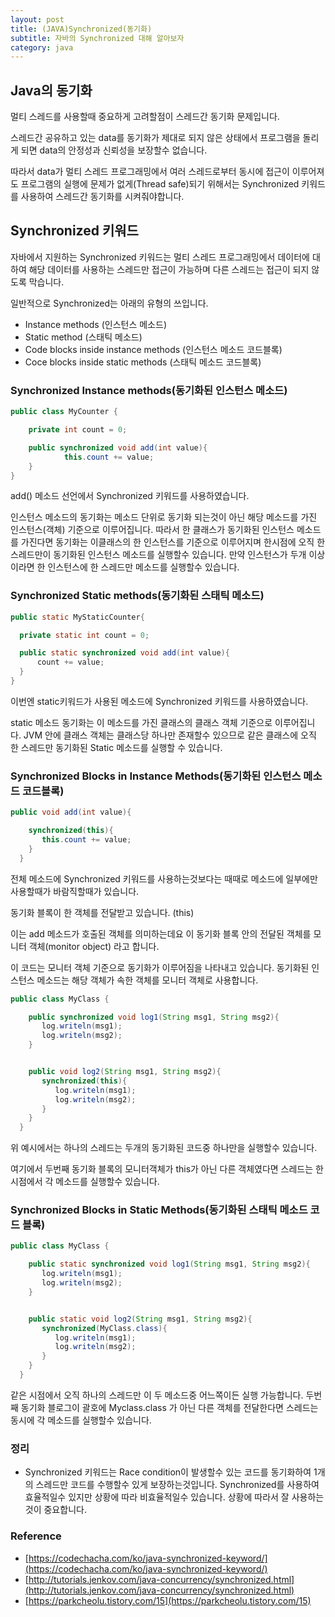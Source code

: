 ```yaml
---
layout: post
title: (JAVA)Synchronized(동기화)
subtitle: 자바의 Synchronized 대해 알아보자
category: java
---
```


## Java의 동기화

멀티 스레드를 사용할때 중요하게 고려할점이 스레드간 동기화 문제입니다.

스레드간 공유하고 있는 data를 동기화가 제대로 되지 않은 상태에서 프로그램을 돌리게 되면 data의 안정성과 신뢰성을 보장할수 없습니다.

따라서 data가 멀티 스레드 프로그래밍에서 여러 스레드로부터 동시에 접근이 이루어져도 프로그램의 실행에 문제가 없게(Thread safe)되기 위해서는 Synchronized 키워드를 사용하여 스레드간 동기화를 시켜줘야합니다.

## Synchronized 키워드

자바에서 지원하는 Synchronized 키워드는 멀티 스레드 프로그래밍에서 데이터에 대하여 해당 데이터를 사용하는 스레드만 접근이 가능하며 다른 스레드는 접근이 되지 않도록 막습니다.

일반적으로 Synchronized는 아래의 유형의 쓰입니다.

- Instance methods (인스턴스 메소드)
- Static method (스태틱 메소드)
- Code blocks inside instance methods (인스턴스 메소드 코드블록)
- Coce blocks inside static methods (스태틱 메소드 코드블록)

### Synchronized Instance methods(동기화된 인스턴스 메소드)

```java
public class MyCounter {

	private int count = 0;

	public synchronized void add(int value){
			this.count += value;
	}
}
```

add() 메소드 선언에서 Synchronized 키워드를 사용하였습니다.

인스턴스 메소드의 동기화는 메소드 단위로 동기화 되는것이 아닌 해당 메소드를 가진 인스턴스(객체) 기준으로 이루어집니다. 따라서 한 클래스가 동기화된 인스턴스 메소드를 가진다면 동기화는 이클래스의 한 인스턴스를 기준으로 이루어지며 한시점에 오직 한 스레드만이 동기화된 인스턴스 메소드를 실행할수 있습니다. 만약 인스턴스가 두개 이상이라면 한 인스턴스에 한 스레드만 메소드를 실행할수 있습니다.

### Synchronized Static methods(동기화된 스태틱 메소드)

```java
public static MyStaticCounter{

  private static int count = 0;

  public static synchronized void add(int value){
      count += value;
  }
}
```

이번엔 static키워드가 사용된 메소드에 Synchronized 키워드를 사용하였습니다.

static 메소드 동기화는 이 메소드를 가진 클래스의 클래스 객체 기준으로 이루어집니다. JVM 안에 클래스 객체는 클래스당 하나만 존재할수 있으므로 같은 클래스에 오직 한 스레드만 동기화된 Static 메소드를 실행할 수 있습니다.

### **Synchronized Blocks in Instance Methods(동기화된 인스턴스 메소드 코드블록)**

```java
public void add(int value){

    synchronized(this){
       this.count += value;   
    }
  }
```

전체 메소드에 Synchronized 키워드를 사용하는것보다는 때때로 메소드에 일부에만 사용할때가 바람직할때가 있습니다.

동기화 블록이 한 객체를 전달받고 있습니다. (this)

이는 add 메소드가 호출된 객체를 의미하는데요 이 동기화 블록 안의 전달된 객체를 모니터 객체(monitor object) 라고 합니다.

이 코드는 모니터 객체 기준으로 동기화가 이루어짐을 나타내고 있습니다. 동기화된 인스턴스 메소드는 해당 객체가 속한 객체를 모니터 객체로 사용합니다.

```java
public class MyClass {

    public synchronized void log1(String msg1, String msg2){
       log.writeln(msg1);
       log.writeln(msg2);
    }


    public void log2(String msg1, String msg2){
       synchronized(this){
          log.writeln(msg1);
          log.writeln(msg2);
       }
    }
  }
```

위 예시에서는 하나의 스레드는 두개의 동기화된 코드중 하나만을 실행할수 있습니다.

여기에서 두번째 동기화 블록의 모니터객체가 this가 아닌 다른 객체였다면 스레드는 한 시점에서 각 메소드를 실행할수 있습니다.

### **Synchronized Blocks in Static Methods(동기화된 스태틱 메소드 코드 블록)**

```java
public class MyClass {

    public static synchronized void log1(String msg1, String msg2){
       log.writeln(msg1);
       log.writeln(msg2);
    }


    public static void log2(String msg1, String msg2){
       synchronized(MyClass.class){
          log.writeln(msg1);
          log.writeln(msg2);  
       }
    }
  }
```

같은 시점에서 오직 하나의 스레드만 이 두 메소드중 어느쪽이든 실행 가능합니다. 두번째 동기화 블로그이 괄호에 Myclass.class 가 아닌 다른 객체를 전달한다면 스레드는 동시에 각 메소드를 실행할수 있습니다.

### 정리

- Synchronized 키워드는 Race condition이 발생할수 있는 코드를 동기화하여 1개의 스레드만 코드를 수행할수 있게 보장하는것입니다. Synchronized를 사용하여 효율적일수 있지만 상황에 따라  비효율적일수 있습니다. 상황에 따라서 잘 사용하는것이 중요합니다.

### Reference

- [https://codechacha.com/ko/java-synchronized-keyword/](https://codechacha.com/ko/java-synchronized-keyword/)
- [http://tutorials.jenkov.com/java-concurrency/synchronized.html](http://tutorials.jenkov.com/java-concurrency/synchronized.html)
- [https://parkcheolu.tistory.com/15](https://parkcheolu.tistory.com/15)
